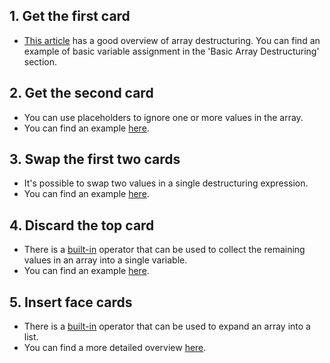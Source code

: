 ## 1. Get the first card

- [This article][destructuring_overview_resource] has a good overview of array destructuring. You can find an example of basic variable assignment in the 'Basic Array Destructuring' section.

## 2. Get the second card

- You can use placeholders to ignore one or more values in the array.
- You can find an example [here][ignoring_some_values_resource].

## 3. Swap the first two cards

- It's possible to swap two values in a single destructuring expression.
- You can find an example [here][swapping_variables_resource].

## 4. Discard the top card

- There is a [built-in][rest_operator_docs] operator that can be used to collect the remaining values in an array into a single variable.
- You can find an example [here][rest_assignment_resource].

## 5. Insert face cards

- There is a [built-in][spread_operator_docs] operator that can be used to expand an array into a list.
- You can find a more detailed overview [here][spread_operator_overview].

[destructuring_overview_resource]: https://developer.mozilla.org/en-US/docs/Web/JavaScript/Reference/Operators/Destructuring_assignment#Basic_variable_assignment
[ignoring_some_values_resource]: https://developer.mozilla.org/en-US/docs/Web/JavaScript/Reference/Operators/Destructuring_assignment#Ignoring_some_returned_values
[swapping_variables_resource]: https://developer.mozilla.org/en-US/docs/Web/JavaScript/Reference/Operators/Destructuring_assignment#Swapping_variables
[rest_operator_docs]: https://developer.mozilla.org/en-US/docs/Web/JavaScript/Reference/Operators/Spread_syntax#Rest_syntax_parameters
[rest_assignment_resource]: https://developer.mozilla.org/en-US/docs/Web/JavaScript/Reference/Operators/Destructuring_assignment#Assigning_the_rest_of_an_array_to_a_variable
[spread_operator_docs]: https://developer.mozilla.org/en-US/docs/Web/JavaScript/Reference/Operators/Spread_syntax
[spread_operator_overview]: https://blog.alexdevero.com/javascript-spread-operator
